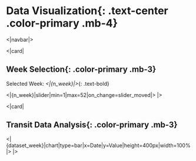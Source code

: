# Data Visualization{: .text-center .color-primary .mb-4}

<|navbar|>

<|card|

## Week Selection{: .color-primary .mb-3}

Selected Week: _<|{n_week}|>_{: .text-bold}

<|{n_week}|slider|min=1|max=52|on_change=slider_moved|>
|>

<|card|

## Transit Data Analysis{: .color-primary .mb-3}

<|{dataset_week}|chart|type=bar|x=Date|y=Value|height=400px|width=100%|>
|>
